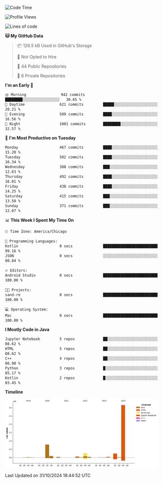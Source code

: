 <!--START_SECTION:waka-->
![Code Time](http://img.shields.io/badge/Code%20Time-689%20hrs%2055%20mins-blue)

![Profile Views](http://img.shields.io/badge/Profile%20Views-11-blue)

![Lines of code](https://img.shields.io/badge/From%20Hello%20World%20I%27ve%20Written-4.8%20million%20lines%20of%20code-blue)

**🐱 My GitHub Data** 

> 📦 126.5 kB Used in GitHub's Storage 
 > 
> 🚫 Not Opted to Hire
 > 
> 📜 44 Public Repositories 
 > 
> 🔑 6 Private Repositories 
 > 
**I'm an Early 🐤** 

```text
🌞 Morning                942 commits         ████████░░░░░░░░░░░░░░░░░   30.65 % 
🌆 Daytime                621 commits         █████░░░░░░░░░░░░░░░░░░░░   20.21 % 
🌃 Evening                509 commits         ████░░░░░░░░░░░░░░░░░░░░░   16.56 % 
🌙 Night                  1001 commits        ████████░░░░░░░░░░░░░░░░░   32.57 % 
```
📅 **I'm Most Productive on Tuesday** 

```text
Monday                   467 commits         ████░░░░░░░░░░░░░░░░░░░░░   15.20 % 
Tuesday                  502 commits         ████░░░░░░░░░░░░░░░░░░░░░   16.34 % 
Wednesday                388 commits         ███░░░░░░░░░░░░░░░░░░░░░░   12.63 % 
Thursday                 492 commits         ████░░░░░░░░░░░░░░░░░░░░░   16.01 % 
Friday                   438 commits         ████░░░░░░░░░░░░░░░░░░░░░   14.25 % 
Saturday                 415 commits         ███░░░░░░░░░░░░░░░░░░░░░░   13.50 % 
Sunday                   371 commits         ███░░░░░░░░░░░░░░░░░░░░░░   12.07 % 
```


📊 **This Week I Spent My Time On** 

```text
🕑︎ Time Zone: America/Chicago

💬 Programming Languages: 
Kotlin                   0 secs              █████████████████████████   99.16 % 
JSON                     0 secs              ░░░░░░░░░░░░░░░░░░░░░░░░░   00.84 % 

🔥 Editors: 
Android Studio           0 secs              █████████████████████████   100.00 % 

🐱‍💻 Projects: 
sand-re                  0 secs              █████████████████████████   100.00 % 

💻 Operating System: 
Mac                      0 secs              █████████████████████████   100.00 % 
```

**I Mostly Code in Java** 

```text
Jupyter Notebook         5 repos             ██░░░░░░░░░░░░░░░░░░░░░░░   08.62 % 
HTML                     5 repos             ██░░░░░░░░░░░░░░░░░░░░░░░   08.62 % 
C++                      4 repos             ██░░░░░░░░░░░░░░░░░░░░░░░   06.90 % 
Python                   3 repos             █░░░░░░░░░░░░░░░░░░░░░░░░   05.17 % 
Kotlin                   2 repos             █░░░░░░░░░░░░░░░░░░░░░░░░   03.45 % 
```



**Timeline**

![Lines of Code chart](https://raw.githubusercontent.com/phanijsp/phanijsp/main/assets/bar_graph.png)


 Last Updated on 31/10/2024 18:44:52 UTC
<!--END_SECTION:waka-->
